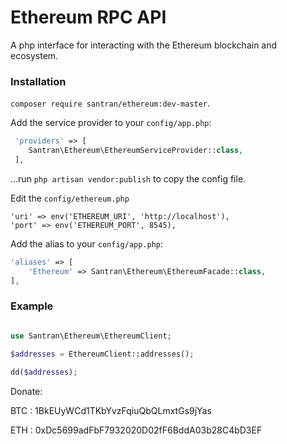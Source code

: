# Ethereum RPC API
A php interface for interacting with the Ethereum blockchain and ecosystem.

### Installation

`composer require santran/ethereum:dev-master`.

Add the service provider to your `config/app.php`:
 
```php  
 'providers' => [
    Santran\Ethereum\EthereumServiceProvider::class,
 ],
```
 
...run `php artisan vendor:publish` to copy the config file.

Edit the `config/ethereum.php`

```
'uri' => env('ETHEREUM_URI', 'http://localhost'),
'port' => env('ETHEREUM_PORT', 8545),

```

Add the alias to your `config/app.php`:

```php 
'aliases' => [
    'Ethereum' => Santran\Ethereum\EthereumFacade::class,
],
```

### Example

```php

use Santran\Ethereum\EthereumClient;

$addresses = EthereumClient::addresses();
    
dd($addresses);
```


Donate:

BTC : 1BkEUyWCd1TKbYvzFqiuQbQLmxtGs9jYas

ETH : 0xDc5699adFbF7932020D02fF6BddA03b28C4bD3EF
